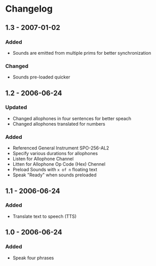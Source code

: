 # Changelog

## 1.3 - 2007-01-02

### Added

- Sounds are emitted from multiple prims for better synchronization

### Changed

- Sounds pre-loaded quicker

## 1.2 - 2006-06-24

### Updated

- Changed allophones in four sentences for better speach
- Changed allophones translated for numbers

### Added

- Referenced General Instrument SPO-256-AL2
- Specify various durations for allophones
- Listen for Allophone Channel
- Litten for Allophone Op Code (Hex) Chennel
- Preload Sounds with `x of n` floating text
- Speak "Ready" when sounds preloaded

## 1.1 - 2006-06-24

### Added

- Translate text to speech (TTS)

## 1.0 - 2006-06-24

### Added

- Speak four phrases